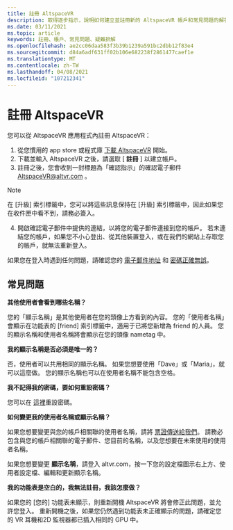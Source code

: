 ```yaml
---
title: 註冊 AltspaceVR
description: 取得逐步指示，說明如何建立並註冊新的 AltspaceVR 帳戶和常見問題的解答。
ms.date: 03/11/2021
ms.topic: article
keywords: 註冊、帳戶、常見問題、疑難排解
ms.openlocfilehash: ae2cc06daa583f3b39b1239a591bc2dbb12f83e4
ms.sourcegitcommit: d84a6adf631ff02b106e682238f2861477caef1e
ms.translationtype: MT
ms.contentlocale: zh-TW
ms.lasthandoff: 04/08/2021
ms.locfileid: "107212341"
---
```

# <a name="registering-for-altspacevr"></a>註冊 AltspaceVR

您可以從 AltspaceVR 應用程式內註冊 AltspaceVR：

1. 從您慣用的 app store 或程式庫 [下載 AltspaceVR](https://altvr.com/getaltspacevr) 開始。 
2. 下載並輸入 AltspaceVR 之後，請選取 [ **註冊** ] 以建立帳戶。
3. 註冊之後，您會收到一封標題為「確認指示」的確認電子郵件 AltspaceVR@altvr.com 。 

> [!NOTE]
> 在 [升級] 索引標籤中，您可以將這些訊息保持在 [升級] 索引標籤中，因此如果您在收件匣中看不到，請務必簽入。

4. 開啟確認電子郵件中提供的連結，以將您的電子郵件連接到您的帳戶。 若未連結您的帳戶，如果您不小心登出、從其他裝置登入，或在我們的網站上存取您的帳戶，就無法重新登入。

如果您在登入時遇到任何問題，請確認您的 [電子郵件地址](https://account.altvr.com/users/confirmation/new) 和 [密碼正確無誤](https://account.altvr.com/users/password/new)。

## <a name="commonly-asked-questions"></a>常見問題

**其他使用者會看到哪些名稱？**

您的「顯示名稱」是其他使用者在您的頭像上方看到的內容。 您的「使用者名稱」會顯示在功能表的 [friend] 索引標籤中，適用于已將您新增為 friend 的人員。 您的顯示名稱和使用者名稱將會顯示在您的頭像 nametag 中。

**我的顯示名稱是否必須是唯一的？**
 
否，使用者可以共用相同的顯示名稱。 如果您想要使用「Dave」或「Maria」，就可以這麼做。 您的顯示名稱也可以在使用者名稱不能包含空格。

**我不記得我的密碼，要如何重設密碼？**

您可以在 [這裡](https://account.altvr.com/users/password/new)重設密碼。

**如何變更我的使用者名稱或顯示名稱？**

如果您想要變更與您的帳戶相關聯的使用者名稱，請將 [票證傳送給我們](https://help.altvr.com/hc/requests/new)。 請務必包含與您的帳戶相關聯的電子郵件、您目前的名稱，以及您想要在未來使用的使用者名稱。

如果您想要變更 **顯示名稱**，請登入 altvr.com，按一下您的設定檔圖示右上方、使用者設定檔、編輯和更新顯示名稱。

**我的功能表是空白的，我無法註冊，我該怎麼做？**

如果您的 [您的] 功能表未顯示，則重新開機 AltspaceVR 將會修正此問題，並允許您登入。 重新開機之後，如果您仍然遇到功能表未正確顯示的問題，請確定您的 VR 耳機和2D 監視器都已插入相同的 GPU 中。
